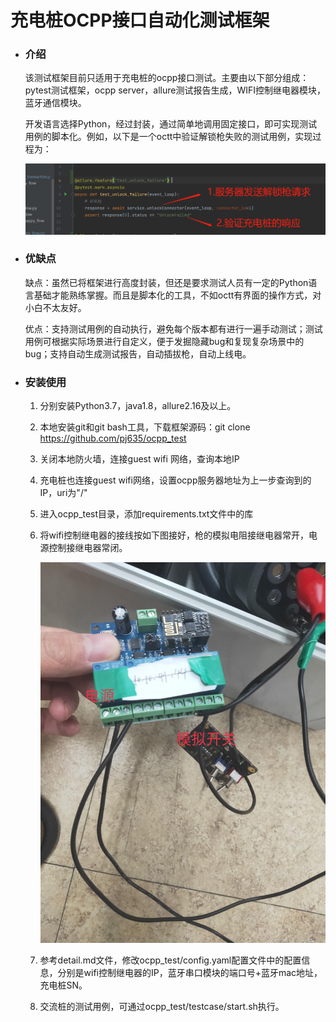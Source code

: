 # 					充电桩OCPP接口自动化测试框架

- ### 介绍

  该测试框架目前只适用于充电桩的ocpp接口测试。主要由以下部分组成：pytest测试框架，ocpp server，allure测试报告生成，WIFI控制继电器模块，蓝牙通信模块。

  开发语言选择Python，经过封装，通过简单地调用固定接口，即可实现测试用例的脚本化。例如，以下是一个octt中验证解锁枪失败的测试用例，实现过程为：

  ![image](https://github.com/pj635/ocpp_test/raw/master/screenshots/sample1.png)

- ### 优缺点

  缺点：虽然已将框架进行高度封装，但还是要求测试人员有一定的Python语言基础才能熟练掌握。而且是脚本化的工具，不如octt有界面的操作方式，对小白不太友好。

  优点：支持测试用例的自动执行，避免每个版本都有进行一遍手动测试；测试用例可根据实际场景进行自定义，便于发掘隐藏bug和复现复杂场景中的bug；支持自动生成测试报告，自动插拔枪，自动上线电。

- ### 安装使用

  1. 分别安装Python3.7，java1.8，allure2.16及以上。

  2. 本地安装git和git bash工具，下载框架源码：git clone https://github.com/pj635/ocpp_test

  3. 关闭本地防火墙，连接guest wifi 网络，查询本地IP

  4. 充电桩也连接guest wifi网络，设置ocpp服务器地址为上一步查询到的IP，uri为"/"

  5. 进入ocpp_test目录，添加requirements.txt文件中的库

  6. 将wifi控制继电器的接线按如下图接好，枪的模拟电阻接继电器常开，电源控制接继电器常闭。

     ![image](https://github.com/pj635/ocpp_test/raw/master/screenshots/sample2.jpg)

  7. 参考detail.md文件，修改ocpp_test/config.yaml配置文件中的配置信息，分别是wifi控制继电器的IP，蓝牙串口模块的端口号+蓝牙mac地址，充电桩SN。

  8. 交流桩的测试用例，可通过ocpp_test/testcase/start.sh执行。

